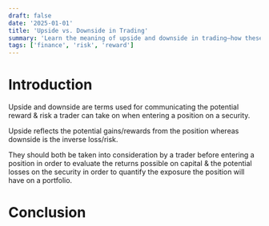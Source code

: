 ```yaml
---
draft: false
date: '2025-01-01'
title: 'Upside vs. Downside in Trading'
summary: 'Learn the meaning of upside and downside in trading—how these terms help assess potential gains and risks before entering a position.'
tags: ['finance', 'risk', 'reward']
---
```


# Introduction

Upside and downside are terms used for communicating the potential
reward & risk a trader can take on when entering a position on a security.

Upside reflects the potential gains/rewards from the position whereas downside is the inverse loss/risk.

They should both be taken into consideration by a trader before entering a position in order to
evaluate the returns possible on capital & the potential losses on the security in order to
quantify the exposure the position will have on a portfolio.

# Conclusion

